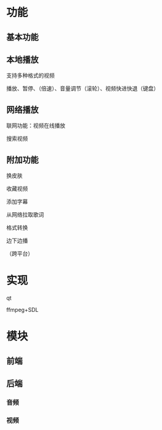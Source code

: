 # 功能

## 基本功能

## 本地播放

支持多种格式的视频

播放、暂停、（倍速）、音量调节（滚轮）、视频快进快退（键盘）

## 网络播放

联网功能：视频在线播放

搜索视频

## 附加功能

换皮肤

收藏视频

添加字幕

从网络拉取歌词

格式转换

边下边播

（跨平台）

# 实现

qt

ffmpeg+SDL





# 模块

## 前端

## 后端

### 音频

### 视频

